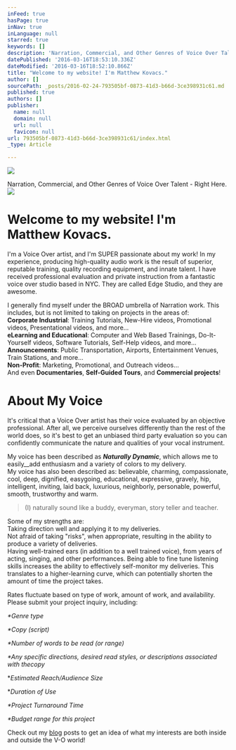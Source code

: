 ```yaml
---
inFeed: true
hasPage: true
inNav: true
inLanguage: null
starred: true
keywords: []
description: 'Narration, Commercial, and Other Genres of Voice Over Talent - Right Here.'
datePublished: '2016-03-16T18:53:10.336Z'
dateModified: '2016-03-16T18:52:10.866Z'
title: "Welcome to my website! I'm Matthew Kovacs."
author: []
sourcePath: _posts/2016-02-24-793505bf-0873-41d3-b66d-3ce398931c61.md
published: true
authors: []
publisher:
  name: null
  domain: null
  url: null
  favicon: null
url: 793505bf-0873-41d3-b66d-3ce398931c61/index.html
_type: Article

---
```

![](https://s3-us-west-2.amazonaws.com/the-grid-img/p/fddb92dcca997642ba49fa1515a63d307fb195d2.jpg)

Narration, Commercial, and Other Genres of Voice Over Talent - Right Here.
![](https://the-grid-user-content.s3-us-west-2.amazonaws.com/bde61df0-f2f5-4107-931d-b400ee688534.jpg)

# Welcome to my website! I'm Matthew Kovacs.

I'm a Voice Over artist, and I'm SUPER passionate about my
work! In my experience, producing high-quality audio work is the result of superior, reputable training, quality recording equipment, and innate talent. I have received professional evaluation and private instruction from a fantastic voice over
studio based in NYC. They are called Edge Studio, and they are awesome. 

I generally find myself under the BROAD umbrella of Narration work. This includes, but is not limited to taking on projects in the areas of:  
**Corporate Industrial**: Training Tutorials, New-Hire videos, Promotional videos, Presentational videos, and more...  
**eLearning and Educational**: Computer and Web Based Trainings, Do-It-Yourself videos, Software Tutorials, Self-Help videos, and more...  
**Announcements**: Public Transportation, Airports, Entertainment Venues, Train Stations, and more...  
**Non-Profit**: Marketing, Promotional, and Outreach videos...  
And even **Documentaries**, **Self-Guided Tours**, and **Commercial projects**!

# About My Voice

It's critical that a Voice Over artist has their voice evaluated by an objective professional. After all, we perceive ourselves differently than the rest of the world does, so it's best to get an unbiased third party evaluation so you can confidently communicate the nature and qualities of your vocal instrument. 

My voice has been described as **_Naturally Dynamic_**, which allows me to easily__add enthusiasm and a variety of colors to my delivery.  
My voice has also been described as: believable, charming, compassionate, cool, deep, dignified, easygoing, educational, expressive, gravely, hip, intelligent, inviting, laid back, luxurious, neighborly, personable, powerful, smooth, trustworthy and warm.

> (I) naturally sound like a buddy, everyman, story teller and teacher.

Some of my strengths are:   
Taking direction well and applying it to my deliveries.  
Not afraid of taking "risks", when appropriate, resulting in the ability to produce a variety of deliveries.   
Having well-trained ears (in addition to a well trained voice), from years of acting, singing, and other performances. Being able to fine tune listening skills increases the ability to effectively self-monitor my deliveries. This translates to a higher-learning curve, which can potentially shorten the amount of time the project takes. 

Rates fluctuate based on type of work, amount of work, and availability. Please submit your project inquiry, including:

_\*Genre type_

_\*Copy (script)_

_\*Number of words to be read (or range)_

_\*Any specific directions, desired read styles, or descriptions associated with thecopy_

\*_Estimated Reach/Audience Size_

\*_Duration of Use_

_\*Project Turnaround Time_

_\*Budget range for this project_

Check out my [blog][0] posts to get an idea of what my interests are both inside and outside the V-O world! 

[0]: https://thegrid.ai/kovacsvoiceover/66e69315-1ede-4dd1-9f2f-2c4b1bb1798f/